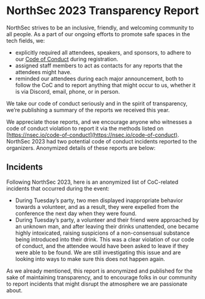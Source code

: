 # NorthSec 2023 Transparency Report
NorthSec strives to be an inclusive, friendly, and welcoming community to all people. As a part of our ongoing efforts to promote safe spaces in the tech fields, we:

- explicitly required all attendees, speakers, and sponsors, to adhere to our [Code of Conduct](https://nsec.io/code-of-conduct) during registration.
- assigned staff members to act as contacts for any reports that the attendees might have.
- reminded our attendees during each major announcement, both to follow the CoC and to report anything that might occur to us, whether it is via Discord, email, phone, or in person.

We take our code of conduct seriously and in the spirit of transparency, we’re publishing a summary of the reports we received this year.

We appreciate those reports, and we encourage anyone who witnesses a code of conduct violation to report it via the methods listed on [https://nsec.io/code-of-conduct](https://nsec.io/code-of-conduct). NorthSec 2023 had two potential code of conduct incidents reported to the organizers. Anonymized details of these reports are below:

## Incidents

Following NorthSec 2023, here is an anonymized list of CoC-related incidents that occurred during the event:

- During Tuesday’s party, two men displayed inappropriate behavior towards a volunteer, and as a result, they were expelled from the conference the next day when they were found.
- During Tuesday’s party, a volunteer and their friend were approached by an unknown man, and after leaving their drinks unattended, one became highly intoxicated, raising suspicions of a non-consensual substance being introduced into their drink. This was a clear violation of our code of conduct, and the attendee would have been asked to leave if they were able to be found. We are still investigating this issue and are looking into ways to make sure this does not happen again.

As we already mentioned, this report is anonymized and published for the sake of maintaining transparency, and to encourage folks in our community to report incidents that might disrupt the atmosphere we are passionate about.
